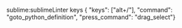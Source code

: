 sublime:sublimeLinter keys
  { "keys": ["alt+/"], "command": "goto_python_definition", "press_command": "drag_select"}
